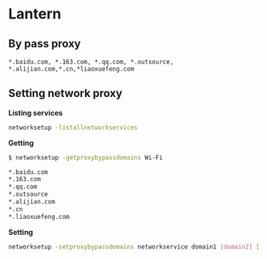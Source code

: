 # Lantern

## By pass proxy

```text
*.baidu.com, *.163.com, *.qq.com, *.outsource, *.alijian.com,*.cn,*liaoxuefeng.com
```

## Setting network proxy

**Listing services**

```bash
networksetup -listallnetworkservices
```

**Getting**

```bash
$ networksetup -getproxybypassdomains Wi-Fi

*.baidu.com
*.163.com
*.qq.com
*.outsource
*.alijian.com
*.cn
*.liaoxuefeng.com

```

**Setting**

```bash
networksetup -setproxybypassdomains networkservice domain1 [domain2] [...]
```
